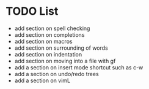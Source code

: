 # TODO List

* add section on spell checking
* add section on completions
* add section on macros
* add section on surrounding of words
* add section on indentation
* add section on moving into a file with gf
* add a section on insert mode shortcut such as c-w
* add a section on undo/redo trees
* add a section on vimL
